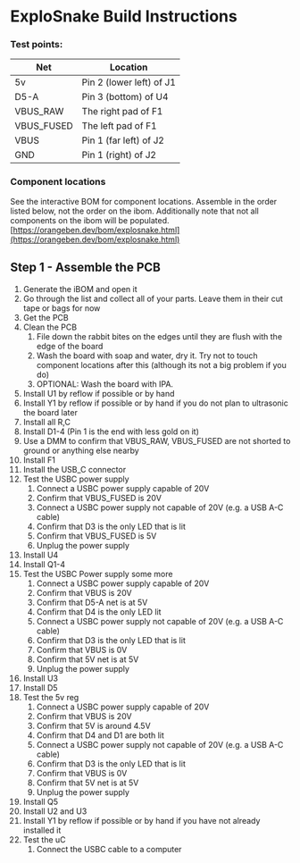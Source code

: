 # ExploSnake Build Instructions

### Test points:
| Net        | Location                 |
|------------|--------------------------|
| 5v         | Pin 2 (lower left) of J1 |
| D5-A       | Pin 3 (bottom) of U4     |
| VBUS_RAW   | The right pad of F1      |
| VBUS_FUSED | The left pad of F1       |
| VBUS       | Pin 1 (far left) of J2   |
| GND        | Pin 1 (right) of J2      |

### Component locations
See the interactive BOM for component locations. Assemble in the order listed below, not the order on the ibom.
Additionally note that not all components on the ibom will be populated.
[https://orangeben.dev/bom/explosnake.html](https://orangeben.dev/bom/explosnake.html)

## Step 1 - Assemble the PCB
1. Generate the iBOM and open it
1. Go through the list and collect all of your parts. Leave them in their cut tape or bags for now
1. Get the PCB
1. Clean the PCB
    1. File down the rabbit bites on the edges until they are flush with the edge of the board
    1. Wash the board with soap and water, dry it. Try not to touch component locations after this (although its not a big problem if you do)
    1. OPTIONAL: Wash the board with IPA.
1. Install U1 by reflow if possible or by hand
1. Install Y1 by reflow if possible or by hand if you do not plan to ultrasonic the board later
1. Install all R,C
1. Install D1-4 (Pin 1 is the end with less gold on it)
1. Use a DMM to confirm that VBUS_RAW, VBUS_FUSED are not shorted to ground or anything else nearby
1. Install F1
1. Install the USB_C connector
1. Test the USBC power supply
    1. Connect a USBC power supply capable of 20V
    1. Confirm that VBUS_FUSED is 20V
    1. Connect a USBC power supply not capable of 20V (e.g. a USB A-C cable)
    1. Confirm that D3 is the only LED that is lit
    1. Confirm that VBUS_FUSED is 5V
    1. Unplug the power supply
1. Install U4
1. Install Q1-4
1. Test the USBC Power supply some more
    1. Connect a USBC power supply capable of 20V
    1. Confirm that VBUS is 20V
    1. Confirm that D5-A net is at 5V
    1. Confirm that D4 is the only LED lit 
    1. Connect a USBC power supply not capable of 20V (e.g. a USB A-C cable)
    1. Confirm that D3 is the only LED that is lit
    1. Confirm that VBUS is 0V
    1. Confirm that 5V net is at 5V
    1. Unplug the power supply
1. Install U3
1. Install D5
1. Test the 5v reg
    1. Connect a USBC power supply capable of 20V
    1. Confirm that VBUS is 20V
    1. Confirm that 5V is around 4.5V
    1. Confirm that D4 and D1 are both lit 
    1. Connect a USBC power supply not capable of 20V (e.g. a USB A-C cable)
    1. Confirm that D3 is the only LED that is lit
    1. Confirm that VBUS is 0V
    1. Confirm that 5V net is at 5V
    1. Unplug the power supply  
1. Install Q5
1. Install U2 and U3
1. Install Y1 by reflow if possible or by hand if you have not already installed it
1. Test the uC
    1. Connect the USBC cable to a computer